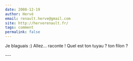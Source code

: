 ```yaml
---
date: 2008-12-19
author: Hervé
email: renault.herve@gmail.com
site: http://herverenault.fr/
tags: comment
permalink: false
---
```


<p>Je blaguais :) Allez... raconte ! Quel est ton tuyau ? ton filon ?</p>
---